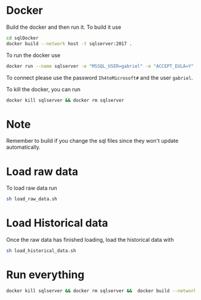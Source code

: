 # Docker
Build the docker and then run it. 
To build it use 
```sh
cd sqlDocker
docker build --network host -t sqlserver:2017 .
```

To run the docker use
```sh
docker run --name sqlserver -e "MSSQL_USER=gabriel" -e "ACCEPT_EULA=Y" -e "MSSQL_SA_PASSWORD=Ih4teMicrosoft#" -p 1433:1433 -d sqlserver:2017
```

To connect please use the password `Ih4teMicrosoft#` and the user `gabriel`.

To kill the docker, you can run 
```sh
docker kill sqlserver && docker rm sqlserver 
```

# Note
Remember to build if you change the sql files since they won't update automatically.

# Load raw data
To load raw data run 
```sh
sh load_raw_data.sh
```

# Load Historical data
Once the raw data has finished loading, load the historical data with 
```sh
sh load_historical_data.sh
```

# Run everything
```sh
docker kill sqlserver && docker rm sqlserver &&  docker build --network host -t sqlserver:2017 . && sleep 5 && docker run --name sqlserver -e "MSSQL_USER=gabriel" -e "ACCEPT_EULA=Y" -e "MSSQL_SA_PASSWORD=Ih4teMicrosoft#" -p 1433:1433 -d sqlserver:2017 && sleep 4 && sh load_raw_data.sh && sh load_historical_data.sh
```